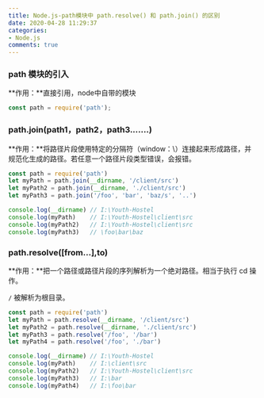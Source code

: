 ```yaml
---
title: Node.js-path模块中 path.resolve() 和 path.join() 的区别
date: 2020-04-28 11:29:37
categories:
- Node.js
comments: true
---
```


### path 模块的引入

**作用：**直接引用，node中自带的模块

```js
const path = require('path');
```

<!-- more -->



### path.join(path1，path2，path3.......)

**作用：**将路径片段使用特定的分隔符（window：\）连接起来形成路径，并规范化生成的路径。若任意一个路径片段类型错误，会报错。

```js
const path = require('path')
let myPath = path.join(__dirname, '/client/src')
let myPath2 = path.join(__dirname, './client/src')
let myPath3 = path.join('/foo', 'bar', 'baz/s', '..')

console.log(__dirname) // I:\Youth-Hostel
console.log(myPath)    // I:\Youth-Hostel\client\src
console.log(myPath2)   // I:\Youth-Hostel\client\src
console.log(myPath3)   // \foo\bar\baz
```



### path.resolve([from...],to)

**作用：**把一个路径或路径片段的序列解析为一个绝对路径。相当于执行 cd 操作。

`/` 被解析为根目录。

```js
const path = require('path')
let myPath = path.resolve(__dirname, '/client/src')
let myPath2 = path.resolve(__dirname, './client/src')
let myPath3 = path.resolve('/foo', '/bar')
let myPath4 = path.resolve('/foo', './bar')

console.log(__dirname) // I:\Youth-Hostel
console.log(myPath)    // I:\client\src
console.log(myPath2)   // I:\Youth-Hostel\client\src
console.log(myPath3)   // I:\bar
console.log(myPath4)   // I:\foo\bar
```

